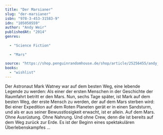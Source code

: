 ```yaml
---
title: "Der Marsianer"
slug: "der-marsianer"
isbn: "978-3-453-31583-9"
idn: "105050559"
author: "Andy Weir"
publishedAt: "2014"
genres:
  
  - "Science Fiction"
    
  - "Mars"
    
source: "https://shop.penguinrandomhouse.de/shop/article/25256455/andy_weir_der_marsianer.html"
books: 
  - "wishlist"
---
```

Der Astronaut Mark Watney war auf dem besten Weg, eine lebende Legende zu 
werden: Als einer der ersten Menschen in der Geschichte der Raumfahrt betritt 
er den Mars. Nun, sechs Tage später, ist Mark auf dem besten Weg, der erste 
Mensch zu werden, der auf dem Mars sterben wird: Bei einer Expedition auf dem 
Roten Planeten gerät er in einen Sandsturm, und als er aus seiner 
Bewusstlosigkeit erwacht, ist er allein. Auf dem Mars. Ohne Ausrüstung. Ohne 
Nahrung. Und ohne Crew, denn die ist bereits auf dem Weg zurück zur Erde. Es 
ist der Beginn eines spektakulären Überlebenskampfes ...